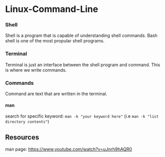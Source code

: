 # Linux-Command-Line

### Shell
Shell is a program that is capable of understanding shell commands. Bash shell is one of the most propular shell programs. 

### Terminal
Terminal is just an interface between the shell program and command. This is where we write commands.

### Commands
Command are text that are written in the terminal.

#### man
search for specific keyword: `man -k "your keyword here"` (i.e `man -k "list directory contents"`)


## Resources
man page: https://www.youtube.com/watch?v=uJnrh9hAQR0
